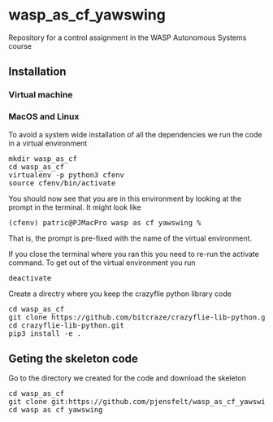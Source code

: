 # wasp_as_cf_yawswing
Repository for a control assignment in the WASP Autonomous Systems course

## Installation
### Virtual machine

### MacOS and Linux
To avoid a system wide installation of all the dependencies we run the code in a virtual environment
<pre>
mkdir wasp_as_cf
cd wasp_as_cf
virtualenv -p python3 cfenv
source cfenv/bin/activate
</pre>
You should now see that you are in this environment by looking at the prompt in the terminal. It might look like
<pre>
(cfenv) patric@PJMacPro wasp_as_cf_yawswing % 
</pre>
That is, the prompt is pre-fixed with the name of the virtual environment.

If you close the terminal where you ran this you need to re-run the activate command. To get out of the virtual environment you run
<pre>
deactivate
</pre>

Create a directry where you keep the crazyflie python library code
<pre>
cd wasp_as_cf
git clone https://github.com/bitcraze/crazyflie-lib-python.git
cd crazyflie-lib-python.git
pip3 install -e .
</pre>

## Geting the skeleton code
Go to the directory we created for the code and download the skeleton
<pre>
cd wasp_as_cf
git clone git:https://github.com/pjensfelt/wasp_as_cf_yawswing.git
cd wasp_as_cf_yawswing
</pre>
